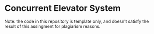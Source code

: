 # Concurrent Elevator System
Note: the code in this repository is template only, and doesn't satisfy the result of this assingment for plagiarism reasons. 

